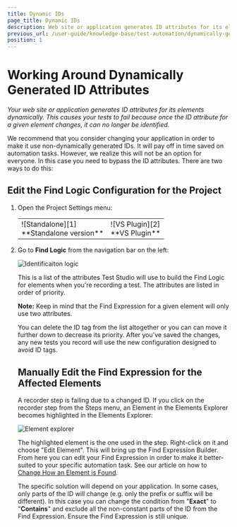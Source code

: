 ```yaml
---
title: Dynamic IDs
page_title: Dynamic IDs
description: Web site or application generates ID attributes for its elements dynamically. This causes the Test Studio tests to fail because once the ID attribute for a given element changes, it can no longer be identified. How to choose find logic for elements with dynamic ids. 
previous_url: /user-guide/knowledge-base/test-automation/dynamically-generated-id-attributes.aspx
position: 1
---
```

# Working Around Dynamically Generated ID Attributes

*Your web site or application generates ID attributes for its elements dynamically. This causes your tests to fail because once the ID attribute for a given element changes, it can no longer be identified.*

We recommend that you consider changing your application in order to make it use non-dynamically generated IDs. It will pay off in time saved on automation tasks. However, we realize this will not be an option for everyone. In this case you need to bypass the ID attributes. There are two ways to do this:

## Edit the Find Logic Configuration for the Project

1. Open the Project Settings menu:

	<table id="no-table">
	<tr>
	<td>![Standalone][1]<br>**Standalone version**</td>
	<td>![VS Plugin][2]<br>**VS Plugin**</td>
	<tr>
	<table>

2. Go to **Find Logic** from the navigation bar on the left:

	![Identificaiton logic][3]

This is a list of the attributes Test Studio will use to build the Find Logic for elements when you're recording a test. The attributes are listed in order of priority.

**Note:** Keep in mind that the Find Expression for a given element will only use two attributes.

You can delete the ID tag from the list altogether or you can can move it further down to decrease its priority. After you've saved the changes, any new tests you record will use the new configuration designed to avoid ID tags.

## Manually Edit the Find Expression for the Affected Elements

A recorder step is failing due to a changed ID. If you click on the recorder step from the Steps menu, an Element in the Elements Explorer becomes highlighted in the Elements Explorer:

![Element explorer][4]

The highlighted element is the one used in the step. Right-click on it and choose "Edit Element". This will bring up the Find Expression Builder. From here you can edit your Find Expression in order to make it better-suited to your specific automation task. See our article on how to <a href="/features/elements-explorer/find-element" target="_blank">Change How an Element is Found</a>.
 
The specific solution will depend on your application. In some cases, only parts of the ID will change (e.g. only the prefix or suffix will be different). In this case you can change the condition from "**Exact**" to "**Contains**" and exclude all the non-constant parts of the ID from the Find Expression. Ensure the Find Expression is still unique.

[1]: /img/knowledge-base/test-automation-kb/dynamic-ids/fig1.png
[2]: /img/knowledge-base/test-automation-kb/dynamic-ids/fig2.png
[3]: /img/knowledge-base/test-automation-kb/dynamic-ids/fig3.png
[4]: /img/knowledge-base/test-automation-kb/dynamic-ids/fig4.png